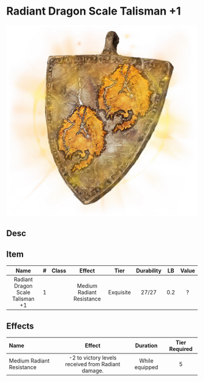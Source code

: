 # Radiant Dragon Scale Talisman +1

![Copyrighted Image](RadiantDragonScaleTalisman+1.png)

## Desc

## Item

|               Name               | # | Class |          Effect          |   Tier   | Durability | LB | Value |
| :------------------------------: | :-: | :---: | :-----------------------: | :-------: | :--------: | :-: | :---: |
| Radiant Dragon Scale Talisman +1 | 1 |      | Medium Radiant Resistance | Exquisite |   27/27   | 0.2 |   ?   |

## Effects

| Name | Effect | Duration | Tier Required |
| :--- | :----: | :------: | :-----------: |
| Medium Radiant Resistance | -2 to victory levels received from Radiant damage. | While equipped | 5 |
